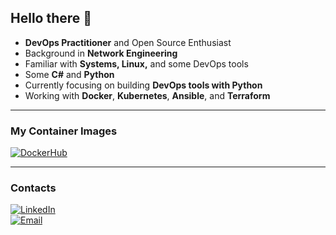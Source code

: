 ## Hello there 👋

- **DevOps Practitioner** and Open Source Enthusiast  
- Background in **Network Engineering**  
- Familiar with **Systems, Linux,** and some DevOps tools  
- Some **C#** and **Python**  
- Currently focusing on building **DevOps tools with Python**  
- Working with **Docker**, **Kubernetes**, **Ansible**, and **Terraform**  

---

### My Container Images

[![DockerHub](https://img.shields.io/badge/DockerHub-239120?style=for-the-badge&logo=docker&logoColor=white)](https://hub.docker.com/u/fureasu346)

---

### Contacts

[![LinkedIn](https://img.shields.io/badge/LinkedIn-0077B5?style=for-the-badge&logo=linkedin&logoColor=white)](https://www.linkedin.com/in/hein-htet-zaw-4a9979284/)  
[![Email](https://img.shields.io/badge/Email-D14836?style=for-the-badge&logo=gmail&logoColor=white)](mailto:h3inhtetzaw346@gmail.com)

<!--
**FuReAsu/FuReAsu** is a ✨ _special_ ✨ repository because its `README.md` (this file) appears on your GitHub profile.

Here are some ideas to get you started:

- 🔭 I’m currently working on ...
- 🌱 I’m currently learning ...
- 👯 I’m looking to collaborate on ...
- 🤔 I’m looking for help with ...
- 💬 Ask me about ...
- 📫 How to reach me: ...
- 😄 Pronouns: ...
- ⚡ Fun fact: ...
-->
